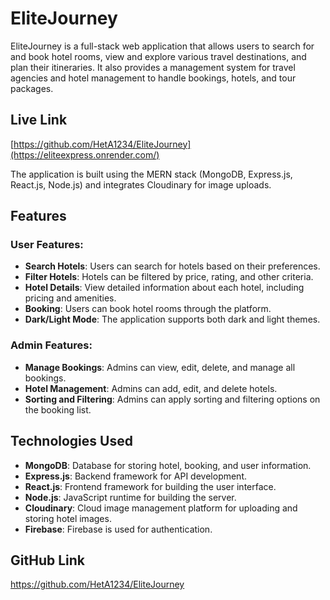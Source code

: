 # EliteJourney

EliteJourney is a full-stack web application that allows users to search for and book hotel rooms, view and explore various travel destinations, and plan their itineraries. It also provides a management system for travel agencies and hotel management to handle bookings, hotels, and tour packages.
## Live Link
[https://github.com/HetA1234/EliteJourney](https://eliteexpress.onrender.com/)

The application is built using the MERN stack (MongoDB, Express.js, React.js, Node.js) and integrates Cloudinary for image uploads.

## Features

### User Features:
- **Search Hotels**: Users can search for hotels based on their preferences.
- **Filter Hotels**: Hotels can be filtered by price, rating, and other criteria.
- **Hotel Details**: View detailed information about each hotel, including pricing and amenities.
- **Booking**: Users can book hotel rooms through the platform.
- **Dark/Light Mode**: The application supports both dark and light themes.

### Admin Features:
- **Manage Bookings**: Admins can view, edit, delete, and manage all bookings.
- **Hotel Management**: Admins can add, edit, and delete hotels.
- **Sorting and Filtering**: Admins can apply sorting and filtering options on the booking list.

## Technologies Used

- **MongoDB**: Database for storing hotel, booking, and user information.
- **Express.js**: Backend framework for API development.
- **React.js**: Frontend framework for building the user interface.
- **Node.js**: JavaScript runtime for building the server.
- **Cloudinary**: Cloud image management platform for uploading and storing hotel images.
- **Firebase**: Firebase is used for authentication.


## GitHub Link
https://github.com/HetA1234/EliteJourney

